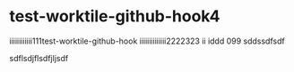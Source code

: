 # test-worktile-github-hook4
iiiiiiiiiiii111test-worktile-github-hook
iiiiiiiiiiiiii2222323
ii
iddd
099
sddssdfsdf


sdflsdjflsdfjljsdf
